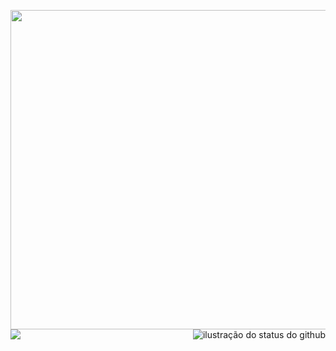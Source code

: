 
                                          
<img height="511" src="https://i.imgur.com/yDNdkdJ.png"/> <img src="https://github-readme-stats.vercel.app/api/top-langs/?username=ericasousaa&layout=compact&show_icons=true&title_color=FFFFFF&text_color=FFFFFF&icon_color=660033&bg_color=000000&cache_seconds=2300" alt="ilustração do status do github" align="right">   [![](https://img.shields.io/badge/-linkedin-0073B1?style=flat-square)](http://linkedin.com/in/ericasousaa)
